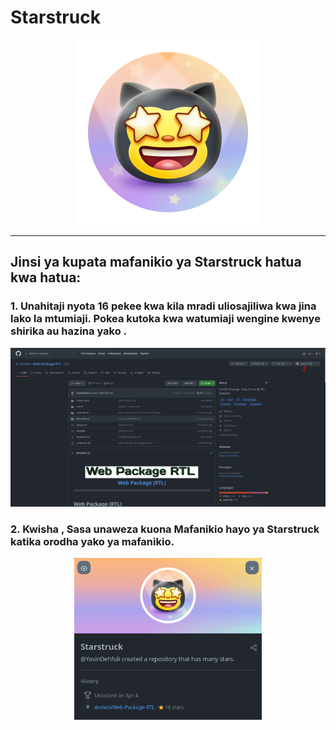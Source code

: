 # Starstruck

<div align="center"  >

<img width="296" src="../badges/Starstruck.png" alt="QuickDraw-Pin">
</div>

<hr>

## Jinsi ya kupata mafanikio ya Starstruck hatua kwa hatua:

### 1. Unahitaji nyota 16 pekee kwa kila mradi uliosajiliwa kwa jina lako la mtumiaji. Pokea kutoka kwa watumiaji wengine kwenye shirika au hazina yako .

<div align="center">
<img width="700" src="../img/starstruck/starstruck-step1.png" alt="quickdraw-step1.png">
</div>

### 2. Kwisha , Sasa unaweza kuona Mafanikio hayo ya Starstruck katika orodha yako ya mafanikio.

<div align="center">
<img width="300" src="../img/starstruck/starstruck-step2.png" alt="quickdraw-step4.png">
</div>
